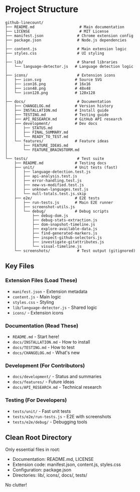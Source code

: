 # Project Structure

```
github-linecount/
├── README.md                    # Main documentation
├── LICENSE                      # MIT License
├── manifest.json               # Chrome extension config
├── package.json                # Node.js dependencies
│
├── content.js                  # Main extension logic
├── styles.css                  # UI styling
│
├── lib/                        # Shared libraries
│   └── language-detector.js   # Language detection logic
│
├── icons/                      # Extension icons
│   ├── icon.svg               # Source SVG
│   ├── icon16.png             # 16x16
│   ├── icon48.png             # 48x48
│   └── icon128.png            # 128x128
│
├── docs/                       # Documentation
│   ├── CHANGELOG.md           # Version history
│   ├── INSTALLATION.md        # Install guide
│   ├── TESTING.md             # Testing guide
│   ├── API_RESEARCH.md        # GitHub API research
│   ├── development/           # Dev docs
│   │   ├── STATUS.md
│   │   ├── FINAL_SUMMARY.md
│   │   └── READY_TO_TEST.md
│   └── features/              # Feature ideas
│       ├── FEATURE_IDEAS.md
│       └── FEATURE_BRAINSTORM.md
│
└── tests/                      # Test suite
    ├── README.md              # Testing docs
    ├── unit/                  # Unit tests (fast)
    │   ├── language-detection.test.js
    │   ├── api-analysis.test.js
    │   ├── error-handling.test.js
    │   ├── new-vs-modified.test.js
    │   ├── unknown-languages.test.js
    │   └── null-totals.test.js.skip
    ├── e2e/                   # E2E tests
    │   ├── run-tests.js       # Main E2E runner
    │   ├── screenshot-utils.js
    │   └── debug/             # Debug scripts
    │       ├── debug-dom.js
    │       ├── debug-stats-extraction.js
    │       ├── dom-snapshot-timeline.js
    │       ├── explore-available-data.js
    │       ├── find-generated-markers.js
    │       ├── inspect-github-selectors.js
    │       ├── investigate-gitattributes.js
    │       └── visual-timeline.js
    └── screenshots/            # Test output (gitignored)
```

## Key Files

### Extension Files (Load These)
- `manifest.json` - Extension metadata
- `content.js` - Main logic
- `styles.css` - Styling
- `lib/language-detector.js` - Shared logic
- `icons/` - Extension icons

### Documentation (Read These)
- `README.md` - Start here!
- `docs/INSTALLATION.md` - How to install
- `docs/TESTING.md` - How to test
- `docs/CHANGELOG.md` - What's new

### Development (For Contributors)
- `docs/development/` - Status and summaries
- `docs/features/` - Future ideas
- `docs/API_RESEARCH.md` - Technical research

### Testing (For Developers)
- `tests/unit/` - Fast unit tests
- `tests/e2e/run-tests.js` - E2E with screenshots
- `tests/e2e/debug/` - Debugging tools

## Clean Root Directory

Only essential files in root:
- Documentation: README.md, LICENSE
- Extension code: manifest.json, content.js, styles.css
- Configuration: package.json
- Directories: lib/, icons/, docs/, tests/

No clutter!

